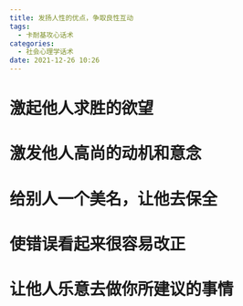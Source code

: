 ```yaml
---
title: 发扬人性的优点，争取良性互动
tags:
  - 卡耐基攻心话术
categories:
  - 社会心理学话术 
date: 2021-12-26 10:26
---
```


# 激起他人求胜的欲望

# 激发他人高尚的动机和意念

# 给别人一个美名，让他去保全

# 使错误看起来很容易改正

# 让他人乐意去做你所建议的事情